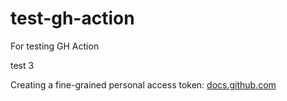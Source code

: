 # test-gh-action
For testing GH Action

test 3

Creating a fine-grained personal access token: [docs.github.com](https://docs.github.com/en/authentication/keeping-your-account-and-data-secure/managing-your-personal-access-tokens#creating-a-fine-grained-personal-access-token)